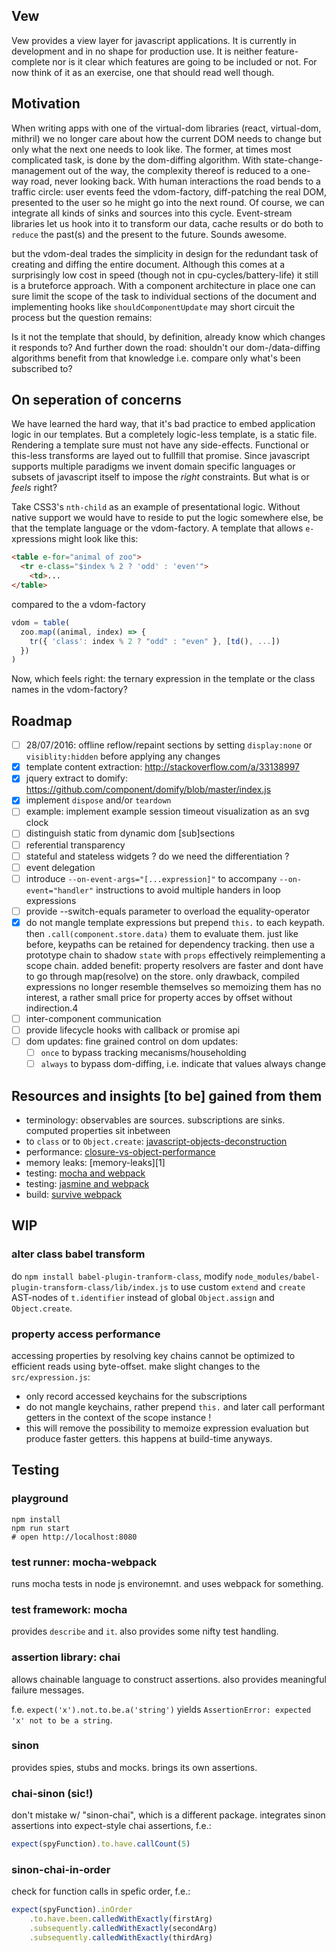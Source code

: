 
Vew
-------------------------
Vew provides a view layer for javascript applications. It is currently in development and in no shape for production use. It is neither feature-complete nor is it clear which features are going to be included or not. For now think of it as an exercise, one that should read well though.

Motivation
-------------------------
When writing apps with one of the virtual-dom libraries (react, virtual-dom, mithril) we no longer care about how the current DOM needs to change but only what the next one needs to look like. The former, at times most complicated task, is done by the dom-diffing algorithm. With state-change-management out of the way, the complexity thereof is reduced to a one-way road, never looking back. With human interactions the road bends to a traffic circle: user events feed the vdom-factory, diff-patching the real DOM, presented to the user so he might go into the next round. Of course, we can integrate all kinds of sinks and sources into this cycle. Event-stream libraries let us hook into it to transform our data, cache results or do both to `reduce` the past(s) and the present to the future. Sounds awesome.

but the vdom-deal trades the simplicity in design for the redundant task of creating and diffing the entire document. Although this comes at a surprisingly low cost in speed (though not in cpu-cycles/battery-life) it still is a bruteforce approach. With a component architecture in place one can sure limit the scope of the task to individual sections of the document and implementing hooks like `shouldComponentUpdate` may short circuit the process but the question remains:

Is it not the template that should, by definition, already know which changes it responds to? And further down the road: shouldn't our dom-/data-diffing algorithms benefit from that knowledge i.e. compare only what's been subscribed to?

On seperation of concerns
-------------------------
We have learned the hard way, that it's bad practice to embed application logic in our templates. But a completely logic-less template, is a static file. Rendering a template sure must not have any side-effects. Functional or this-less transforms are layed out to fullfill that promise. Since javascript supports multiple paradigms we invent domain specific languages or subsets of javascript itself to impose the *right* constraints. But what is or *feels* right?

Take CSS3's `nth-child` as an example of presentational logic. Without native support we would have to reside to put the logic somewhere else, be that the template language or the vdom-factory. A template that allows `e-`xpressions might look like this:

```html
<table e-for="animal of zoo">
  <tr e-class="$index % 2 ? 'odd' : 'even'">
    <td>...
</table>
```
compared to the a vdom-factory
```js
vdom = table(
  zoo.map((animal, index) => {
    tr({ 'class': index % 2 ? "odd" : "even" }, [td(), ...])
  })
)
```
Now, which feels right: the ternary expression in the template or the class names in the vdom-factory?

Roadmap
-------------------------
- [ ] 28/07/2016: offline reflow/repaint sections by setting `display:none` or `visiblity:hidden` before applying any changes
- [x] template content extraction: http://stackoverflow.com/a/33138997
- [x] jquery extract to domify: https://github.com/component/domify/blob/master/index.js
- [x] implement `dispose` and/or `teardown`
- [ ] example: implement example session timeout visualization as an svg clock
- [ ] distinguish static from dynamic dom [sub]sections
- [ ] referential transparency
- [ ] stateful and stateless widgets ? do we need the differentiation ?
- [ ] event delegation
- [ ] introduce `--on-event-args="[...expression]"` to accompany `--on-event="handler"` instructions
      to avoid multiple handers in loop expressions
- [ ] provide --switch-equals parameter to overload the equality-operator
- [x] do not mangle template expressions but prepend `this.` to each keypath. then `.call(component.store.data)` them to evaluate them. just like before, keypaths can be retained for dependency tracking. then use a prototype chain to shadow `state` with `props` effectively reimplementing a scope chain. added benefit: property resolvers are faster and dont have to go through map(resolve) on the store. only drawback, compiled expressions no longer resemble themselves so memoizing them has no interest, a rather small price for property acces by offset without indirection.4
- [ ] inter-component communication
- [ ] provide lifecycle hooks with callback or promise api
- [ ] dom updates: fine grained control on dom updates:
  - [ ] `once` to bypass tracking mecanisms/householding
  - [ ] `always` to bypass dom-diffing, i.e. indicate that values always change

Resources and insights [to be] gained from them
-------------------------
- terminology: observables are sources. subscriptions are sinks. computed properties sit inbetween
- to `class` or to `Object.create`: [javascript-objects-deconstruction](http://davidwalsh.name/javascript-objects-deconstruction)
- performance: [closure-vs-object-performance](http://marijnhaverbeke.nl/blog/closure-vs-object-performance.html)
- memory leaks: [memory-leaks][1]
- testing: [mocha and webpack](http://randycoulman.com/blog/2016/04/05/more-on-testing-with-mocha-and-webpack/)
- testing: [jasmine and webpack](https://github.com/zyml/es6-karma-jasmine-webpack-boilerplate)
- build: [survive webpack](https://leanpub.com/survivejs-webpack)

WIP
-------------------------

### alter class babel transform
do `npm install babel-plugin-tranform-class`, modify `node_modules/babel-plugin-transform-class/lib/index.js` to use custom `extend` and `create` AST-nodes of `t.identifier` instead of global `Object.assign` and `Object.create`.

### property access performance
accessing properties by resolving key chains cannot be optimized to efficient reads using byte-offset. make slight changes to the `src/expression.js`:
- only record accessed keychains for the subscriptions
- do not mangle keychains, rather prepend `this.` and later call performant getters in the context of the scope instance !
- this will remove the possibility to memoize expression evaluation but produce faster getters. this happens at build-time anyways.

Testing
-------------------------

### playground
```
npm install
npm run start
# open http://localhost:8080
```

### test runner: mocha-webpack
runs mocha tests in node js environemnt. and uses webpack for something.

### test framework: mocha
provides `describe` and `it`. also provides some nifty test handling.

### assertion library: chai
allows chainable language to construct assertions. also provides meaningful
failure messages.

f.e. `expect('x').not.to.be.a('string')` yields `AssertionError: expected 'x'
not to be a string`.

### sinon
provides spies, stubs and mocks. brings its own assertions.


### chai-sinon (sic!)
don't mistake w/ "sinon-chai", which is a different package.
integrates sinon assertions into expect-style chai assertions, f.e.:

```js
expect(spyFunction).to.have.callCount(5)
```

### sinon-chai-in-order
check for function calls in spefic order, f.e.:

```js
expect(spyFunction).inOrder
    .to.have.been.calledWithExactly(firstArg)
    .subsequently.calledWithExactly(secondArg)
    .subsequently.calledWithExactly(thirdArg)
```